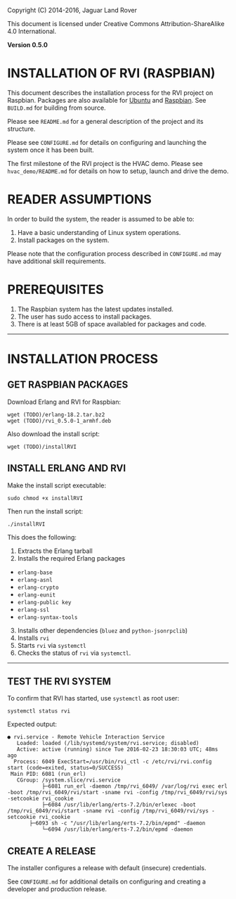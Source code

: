 Copyright (C) 2014-2016, Jaguar Land Rover

This document is licensed under Creative Commons
Attribution-ShareAlike 4.0 International.

**Version 0.5.0**

# INSTALLATION OF RVI (RASPBIAN) #

This document describes the installation process for the RVI project 
on Raspbian. Packages are also available for 
[Ubuntu](INSTALL_ubuntu.md) and [Raspbian](INSTALL_raspbian.md). 
See ```BUILD.md``` for building from source.

Please see ```README.md``` for a general description of the project
and its structure.

Please see ```CONFIGURE.md``` for details on configuring and launching
the system once it has been built.

The first milestone of the RVI project is the HVAC demo. Please see
```hvac_demo/README.md``` for details on how to setup, launch and
drive the demo.

# READER ASSUMPTIONS #
In order to build the system, the reader is assumed to be able to:

1. Have a basic understanding of Linux system operations.
2. Install packages on the system.

Please note that the configuration process described in
```CONFIGURE.md``` may have additional skill requirements.

# PREREQUISITES #

1. The Raspbian system has the latest updates installed.
2. The user has sudo access to install packages.
3. There is at least 5GB of space availabled for packages and code.

----

# INSTALLATION PROCESS #

## GET RASPBIAN PACKAGES ##

Download Erlang and RVI for Raspbian:

    wget (TODO)/erlang-18.2.tar.bz2
    wget (TODO)/rvi_0.5.0-1_armhf.deb

Also download the install script:

    wget (TODO)/installRVI

## INSTALL ERLANG AND RVI ##

Make the install script executable:

    sudo chmod +x installRVI

Then run the install script:

    ./installRVI

This does the following:

1. Extracts the Erlang tarball
2. Installs the required Erlang packages
  * `erlang-base`
  * `erlang-asnl`
  * `erlang-crypto`
  * `erlang-eunit`
  * `erlang-public key`
  * `erlang-ssl`
  * `erlang-syntax-tools`
3. Installs other dependencies (`bluez` and `python-jsonrpclib`)
4. Installs `rvi`
5. Starts `rvi` via `systemctl`
6. Checks the status of `rvi` via `systemctl`.

----

## TEST THE RVI SYSTEM ##

To confirm that RVI has started, use `systemctl` as root user:

    systemctl status rvi

Expected output:

    ● rvi.service - Remote Vehicle Interaction Service
       Loaded: loaded (/lib/systemd/system/rvi.service; disabled)
       Active: active (running) since Tue 2016-02-23 18:30:03 UTC; 48ms ago
      Process: 6049 ExecStart=/usr/bin/rvi_ctl -c /etc/rvi/rvi.config start (code=exited, status=0/SUCCESS)
     Main PID: 6081 (run_erl)
       CGroup: /system.slice/rvi.service
               ├─6081 run_erl -daemon /tmp/rvi_6049/ /var/log/rvi exec erl -boot /tmp/rvi_6049/rvi/start -sname rvi -config /tmp/rvi_6049/rvi/sys -setcookie rvi_cookie
               ├─6084 /usr/lib/erlang/erts-7.2/bin/erlexec -boot /tmp/rvi_6049/rvi/start -sname rvi -config /tmp/rvi_6049/rvi/sys -setcookie rvi_cookie
           ├─6093 sh -c "/usr/lib/erlang/erts-7.2/bin/epmd" -daemon
               └─6094 /usr/lib/erlang/erts-7.2/bin/epmd -daemon


## CREATE A RELEASE ##

The installer configures a release with default (insecure) credentials.

See ```CONFIGURE.md``` for additional details on configuring and
creating a developer and production release.

